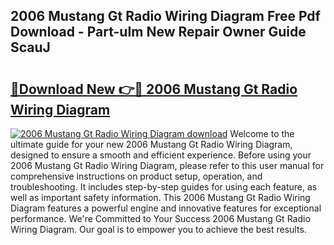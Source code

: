 ## 2006 Mustang Gt Radio Wiring Diagram Free Pdf Download - Part-uIm New Repair Owner Guide ScauJ

# <h2><a href="http://dfkyqh.blite.top/?on=2006+Mustang+Gt+Radio+Wiring+Diagram">🔗Download New 👉🔴 2006 Mustang Gt Radio Wiring Diagram</a></h2>

[![2006 Mustang Gt Radio Wiring Diagram download](https://i.imgur.com/lujVjoI.png)](http://dfkyqh.blite.top/?on=2006+Mustang+Gt+Radio+Wiring+Diagram)
Welcome to the ultimate guide for your new 2006 Mustang Gt Radio Wiring Diagram, designed to ensure a smooth and efficient experience. Before using your 2006 Mustang Gt Radio Wiring Diagram, please refer to this user manual for comprehensive instructions on product setup, operation, and troubleshooting. It includes step-by-step guides for using each feature, as well as important safety information. This 2006 Mustang Gt Radio Wiring Diagram features a powerful engine and innovative features for exceptional performance. We're Committed to Your Success 2006 Mustang Gt Radio Wiring Diagram. Our goal is to empower you to achieve the best results.
